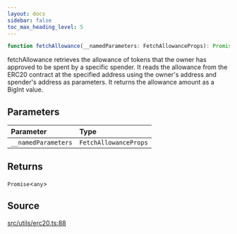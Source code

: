 ```yaml
---
layout: docs
sidebar: false
toc_max_heading_level: 5
---
```


```ts
function fetchAllowance(__namedParameters: FetchAllowanceProps): Promise<any>
```

fetchAllowance retrieves the allowance of tokens that the owner has approved
to be spent by a specific spender. It reads the allowance from the ERC20
contract at the specified address using the owner's address and spender's
address as parameters. It returns the allowance amount as a BigInt value.

## Parameters

| Parameter | Type |
| :------ | :------ |
| `__namedParameters` | `FetchAllowanceProps` |

## Returns

`Promise`\<`any`\>

## Source

[src/utils/erc20.ts:88](https://github.com/OffchainLabs/arbitrum-orbit-sdk/blob/cfcbd32d6879cf7817a33b24f062a0fd879ea257/src/utils/erc20.ts#L88)
